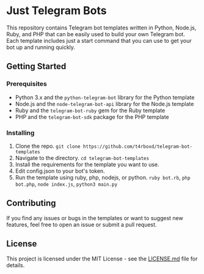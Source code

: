 # Just Telegram Bots

This repository contains Telegram bot templates written in Python, Node.js, Ruby, and PHP that can be easily used to build your own Telegram bot. Each template includes just a start command that you can use to get your bot up and running quickly.

## Getting Started

### Prerequisites

- Python 3.x and the `python-telegram-bot` library for the Python template
- Node.js and the `node-telegram-bot-api` library for the Node.js template
- Ruby and the `telegram-bot-ruby` gem for the Ruby template
- PHP and the `telegram-bot-sdk` package for the PHP template

### Installing

1. Clone the repo. `git clone https://github.com/t4rboxd/telegram-bot-templates`
2. Navigate to the directory. `cd telegram-bot-templates`
3. Install the requirements for the template you want to use.
4. Edit config.json to your bot's token.
5. Run the template using ruby, php, nodejs, or python. `ruby bot.rb`, `php bot.php`, `node index.js`, `python3 main.py`

## Contributing

If you find any issues or bugs in the templates or want to suggest new features, feel free to open an issue or submit a pull request.

## License

This project is licensed under the MIT License - see the [LICENSE.md](LICENSE.md) file for details.
